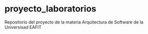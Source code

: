 # proyecto_laboratorios

Repositorio del proyecto de la materia Arquitectura de Software de la Universisad EAFIT
